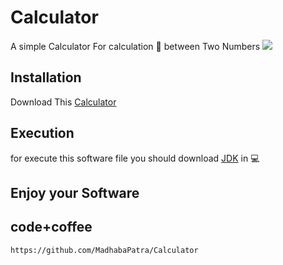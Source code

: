 # Calculator
A simple Calculator For calculation :pencil: between Two Numbers
![](https://www.srinsofttech.com/images/sst/technologies-smallmedium/java-smallmedium.jpg)
## Installation

Download This [Calculator](https://github.com/MadhabaPatra/Calculator/blob/master/dist/Calculator.jar?raw=true)

## Execution

for execute this software file you should  download [JDK](https://www.oracle.com/technetwork/java/javase/downloads/jdk11-downloads-5066655.html) in :computer:

## Enjoy your Software

## code+coffee
```
https://github.com/MadhabaPatra/Calculator
```
